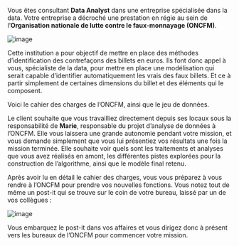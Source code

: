 Vous êtes consultant **Data Analyst** dans une entreprise spécialisée dans la data. Votre entreprise a décroché une prestation en régie au sein de l’**Organisation nationale de lutte contre le faux-monnayage (ONCFM)**.

![image](https://github.com/Mickaelest/OC_P10-Detectez-faux-billets/assets/166141412/f1d36052-af82-49e0-b3fc-bdcaabbfa657)

Cette institution a pour objectif de mettre en place des méthodes d’identification des contrefaçons des billets en euros. Ils font donc appel à vous, spécialiste de la data, pour mettre en place une modélisation qui serait capable d’identifier automatiquement les vrais des faux billets. Et ce à partir simplement de certaines dimensions du billet et des éléments qui le composent.

Voici le cahier des charges de l’ONCFM, ainsi que le jeu de données.

Le client souhaite que vous travailliez directement depuis ses locaux sous la responsabilité de **Marie**, responsable du projet d’analyse de données à l’ONCFM. Elle vous laissera une grande autonomie pendant votre mission, et vous demande simplement que vous lui présentiez vos résultats une fois la mission terminée. Elle souhaite voir quels sont les traitements et analyses que vous avez réalisés en amont, les différentes pistes explorées pour la construction de l’algorithme, ainsi que le modèle final retenu.

Après avoir lu en détail le cahier des charges, vous vous préparez à vous rendre à l’ONCFM pour prendre vos nouvelles fonctions. Vous notez tout de même un post-it qui se trouve sur le coin de votre bureau, laissé par un de vos collègues :

![image](https://github.com/Mickaelest/OC_P10-Detectez-faux-billets/assets/166141412/f84c9dc8-a33f-4a92-b462-fb34ff538ad2)

Vous embarquez le post-it dans vos affaires et vous dirigez donc à présent vers les bureaux de l’ONCFM pour commencer votre mission.
